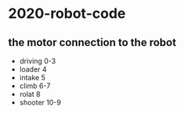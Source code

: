 # 2020-robot-code

## the motor connection to the robot
 * driving 0-3
 * loader 4
 * intake 5
 * climb 6-7
 * rolat 8
 * shooter 10-9
